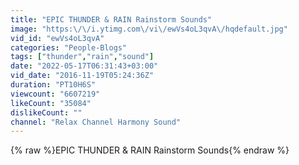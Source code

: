 ```yaml
---
title: "EPIC THUNDER & RAIN Rainstorm Sounds"
image: "https:\/\/i.ytimg.com\/vi\/ewVs4oL3qvA\/hqdefault.jpg"
vid_id: "ewVs4oL3qvA"
categories: "People-Blogs"
tags: ["thunder","rain","sound"]
date: "2022-05-17T06:31:43+03:00"
vid_date: "2016-11-19T05:24:36Z"
duration: "PT10H6S"
viewcount: "6607219"
likeCount: "35084"
dislikeCount: ""
channel: "Relax Channel Harmony Sound"
---
```

{% raw %}EPIC THUNDER &amp; RAIN Rainstorm Sounds{% endraw %}
